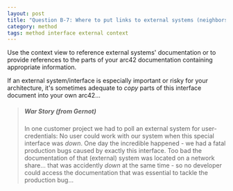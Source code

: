 ```yaml
---
layout: post
title: "Question B-7: Where to put links to external systems (neighbors) documentation?"
category: method
tags: method interface external context
---
```



Use the context view to reference external systems' documentation or to provide references to the parts of your arc42 documentation containing appropriate information.

If an external system/interface is especially important or risky
for your architecture, it's sometimes adequate to _copy_
parts of this interface document into your own arc42...

>##### War Story (from Gernot)
>In one customer project we had to poll an external system
>for user-credentials: No user could work with our system when
>this special interface was _down_. One day the incredible happened - we had a fatal production bugs caused by exactly this interface. Too bad the documentation of that (external) system was located on a network share... that was accidently _down_ at the same time - so no developer could access the documentation that was essential to tackle the production bug...
